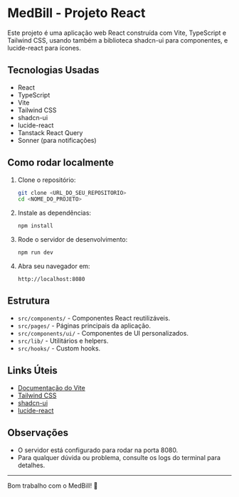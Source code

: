 
# MedBill - Projeto React

Este projeto é uma aplicação web React construída com Vite, TypeScript e Tailwind CSS, usando também a biblioteca shadcn-ui para componentes, e lucide-react para ícones.

## Tecnologias Usadas

- React
- TypeScript
- Vite
- Tailwind CSS
- shadcn-ui
- lucide-react
- Tanstack React Query
- Sonner (para notificações)

## Como rodar localmente

1. Clone o repositório:
   ```bash
   git clone <URL_DO_SEU_REPOSITORIO>
   cd <NOME_DO_PROJETO>
   ```

2. Instale as dependências:
   ```bash
   npm install
   ```

3. Rode o servidor de desenvolvimento:
   ```bash
   npm run dev
   ```

4. Abra seu navegador em:
   ```
   http://localhost:8080
   ```

## Estrutura

- `src/components/` - Componentes React reutilizáveis.
- `src/pages/` - Páginas principais da aplicação.
- `src/components/ui/` - Componentes de UI personalizados.
- `src/lib/` - Utilitários e helpers.
- `src/hooks/` - Custom hooks.

## Links Úteis

- [Documentação do Vite](https://vitejs.dev/)
- [Tailwind CSS](https://tailwindcss.com/)
- [shadcn-ui](https://ui.shadcn.com/)
- [lucide-react](https://lucide.dev/)

## Observações

- O servidor está configurado para rodar na porta 8080.
- Para qualquer dúvida ou problema, consulte os logs do terminal para detalhes.

---

Bom trabalho com o MedBill! 🚀

